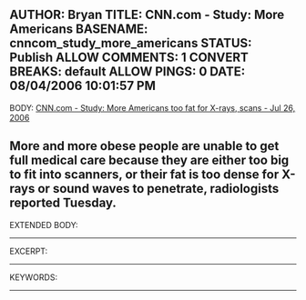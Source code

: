 AUTHOR: Bryan
TITLE: CNN.com - Study: More Americans
BASENAME: cnncom_study_more_americans
STATUS: Publish
ALLOW COMMENTS: 1
CONVERT BREAKS: __default__
ALLOW PINGS: 0
DATE: 08/04/2006 10:01:57 PM
-----
BODY:
<a title="CNN.com - Study: More Americans too fat for X-rays, scans - Jul 26, 2006" href="http://www.cnn.com/2006/HEALTH/07/26/obesity.xrays.reut/index.html">CNN.com - Study: More Americans too fat for X-rays, scans - Jul 26, 2006</a>

More and more obese people are unable to get full medical care because they are either too big to fit into scanners, or their fat is too dense for X-rays or sound waves to penetrate, radiologists reported Tuesday.
-----
EXTENDED BODY:

-----
EXCERPT:

-----
KEYWORDS:

-----


